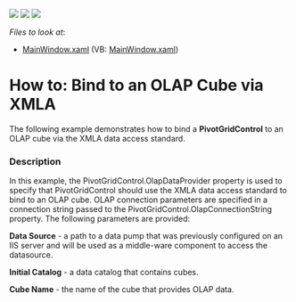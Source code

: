 <!-- default badges list -->
![](https://img.shields.io/endpoint?url=https://codecentral.devexpress.com/api/v1/VersionRange/128578421/12.1.4%2B)
[![](https://img.shields.io/badge/Open_in_DevExpress_Support_Center-FF7200?style=flat-square&logo=DevExpress&logoColor=white)](https://supportcenter.devexpress.com/ticket/details/E3709)
[![](https://img.shields.io/badge/📖_How_to_use_DevExpress_Examples-e9f6fc?style=flat-square)](https://docs.devexpress.com/GeneralInformation/403183)
<!-- default badges end -->
<!-- default file list -->
*Files to look at*:

* [MainWindow.xaml](./CS/DXPivotGrid_XMLASupport/MainWindow.xaml) (VB: [MainWindow.xaml](./VB/DXPivotGrid_XMLASupport/MainWindow.xaml))
<!-- default file list end -->
# How to: Bind to an OLAP Cube via XMLA


<p>The following example demonstrates how to bind a <strong>PivotGridControl</strong> to an OLAP cube via the XMLA data access standard.</p>


<h3>Description</h3>

<p>In this example, the PivotGridControl.OlapDataProvider property is used to specify that PivotGridControl should use the XMLA data access standard to bind to an OLAP cube. OLAP connection parameters are specified in a connection string passed to the PivotGridControl.OlapConnectionString property. The following parameters are provided:</p><p><strong>Data Source</strong> - a path to a data pump that was previously configured on an IIS server and will be used as a middle-ware component to access the datasource.</p><p><strong>Initial Catalog</strong> - a data catalog that contains cubes. </p><p><strong>Cube Name</strong> - the name of the cube that provides OLAP data.</p><br />


<br/>


